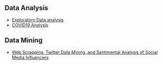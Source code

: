 
## Data Analysis
<ul>
  <li>
    <a href = "https://github.com/Kiiru-Anastasia/10acadWeeklyChallenges/blob/master/Week2/User_Analytics.ipynb">Exploratory Data analysis</a>
  </li>
  <li>
    <a href = "https://github.com/Kiiru-Anastasia/10acadWeeklyChallenges/blob/master/Week0/tenx_covid19_analysis_KiiruAnastasia.ipynb">COVID19 Analysis</a>
  </li>
</ul>

## Data Mining
<ul>
  <li>
    <a href = "https://github.com/Kiiru-Anastasia/10acadWeeklyChallenges/blob/master/Week1/scrapping_starter.ipynb">Web Scrapping, Twitter Data Mining, and Sentimental Analysis of Social Media Influencers</a>
  </li>
</ul>
